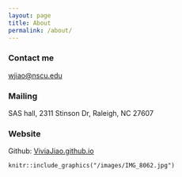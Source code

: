 ```yaml
---
layout: page
title: About
permalink: /about/
---
```


### Contact me

[wjiao@nscu.edu](mailto:wjiao@nscu.edu)

### Mailing

SAS hall, 
2311 Stinson Dr,
Raleigh, NC 27607

### Website

Github: [ViviaJiao.github.io](https://github.com/ViviaJiao)

```{r echo = FALSE}
knitr::include_graphics("/images/IMG_8062.jpg")
```

